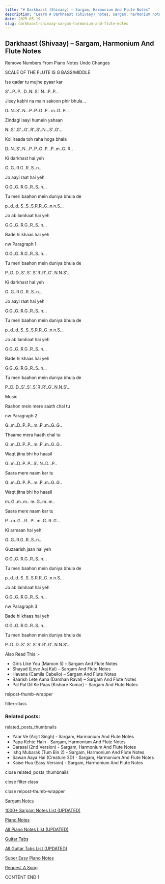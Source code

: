 ```yaml
---
title: "# Darkhaast (Shivaay) – Sargam, Harmonium And Flute Notes"
description: "Learn # Darkhaast (Shivaay) notes, sargam, harmonium notations and flute notes. Easy step-by-step tutorial for beginners."
date: 2025-05-19
slug: darkhaast-shivaay-sargam-harmonium-and-flute-notes
---
```


## Darkhaast (Shivaay) – Sargam, Harmonium And Flute Notes

Remove Numbers From Piano Notes
Undo Changes

SCALE OF THE FLUTE IS G BASS/MIDDLE

Iss qadar tu mujhe pyaar kar

S’…P..P.. D..N..S’..N…P..P…

Jisey kabhi na main sakoon phir bhula…

D..N..S’..N…P..P..G..P.. m..G..P…

Zindagi laayi humein yahaan

N..S’..G’…G’..R’..S’..N…S’..G’…

Koi iraada toh raha hoga bhala

D..N..S’..N…P..P..G..P…P..m..G..R..

Ki darkhast hai yeh

G..G..R.G..R..S..n…

Jo aayi raat hai yeh

G.G..G..R.G..R..S..n…

Tu meri baahon mein duniya bhula de

p..d..d..S..S..S.R.R..G..n.n.S…

Jo ab lamhaat hai yeh

G.G..G..R.G..R..S..n…

Bade hi khaas hai yeh

nw Paragraph 1

G.G..G..R.G..R..S..n…

Tu meri baahon mein duniya bhula de

P..D..D..S’..S’..S’.R’.R’..G’..N.N.S’…

Ki darkhast hai yeh

G..G..R.G..R..S..n…

Jo aayi raat hai yeh

G.G..G..R.G..R..S..n…

Tu meri baahon mein duniya bhula de

p..d..d..S..S..S.R.R..G..n.n.S…

Jo ab lamhaat hai yeh

G.G..G..R.G..R..S..n…

Bade hi khaas hai yeh

G.G..G..R.G..R..S..n…

Tu meri baahon mein duniya bhula de

P..D..D..S’..S’..S’.R’.R’..G’..N.N.S’…

Music

Raahon mein mere saath chal tu

nw Paragraph 2

G..m..D..P..P…m..P..m..G..G..

Thaame mera haath chal tu

G..m..D..P..P…m..P..m..G..G..

Waqt jitna bhi ho haasil

G..m..D..P..P…S’..N..D…P..

Saara mere naam kar tu

G..m..D..P..P…m..P..m..G..G..

Waqt jitna bhi ho haasil

m..G..m..m.. m..G..m..m..

Saara mere naam kar tu

P…m..G…R.. P…m..G..R..G…

Ki armaan hai yeh

G..G..R.G..R..S..n…

Guzaarish jaan hai yeh

G.G..G..R.G..R..S..n…

Tu meri baahon mein duniya bhula de

p..d..d..S..S..S.R.R..G..n.n.S…

Jo ab lamhaat hai yeh

G.G..G..R.G..R..S..n…

nw Paragraph 3

Bade hi khaas hai yeh

G.G..G..R.G..R..S..n…

Tu meri baahon mein duniya bhula de

P..D..D..S’..S’..S’.R’.R’..G’..N.N.S’…

Also Read This :-

* Girls Like You (Maroon 5) – Sargam And Flute Notes
* Shayad (Love Aaj Kal) – Sargam And Flute Notes
* Havana (Camila Cabello) – Sargam And Flute Notes
* Baarish Lete Aana (Darshan Raval) – Sargam And Flute Notes
* Pal Pal Dil Ke Paas (Kishore Kumar) – Sargam And Flute Notes

relpost-thumb-wrapper

filter-class

### Related posts:

related_posts_thumbnails

* Yaar Ve (Arijit Singh) - Sargam, Harmonium And Flute Notes
* Papa Kehte Hain - Sargam, Harmonium And Flute Notes
* Darasal (2nd Version) - Sargam, Harmonium And Flute Notes
* Ishq Mubarak (Tum Bin 2) - Sargam, Harmonium And Flute Notes
* Sawan Aaya Hai (Creature 3D) - Sargam, Harmonium And Flute Notes
* Kaise Hua (Easy Version) - Sargam, Harmonium And Flute Notes

close related_posts_thumbnails

close filter class

close relpost-thumb-wrapper

[Sargam Notes](/sargam-notes.html)

[1000+ Sargam Notes List (UPDATED)](/all-songs-list-sargam-notes.html)

[Piano Notes](/piano-notes.html)

[All Piano Notes List (UPDATED)](/all-songs-list-piano-notes.html)

[Guitar Tabs](/guitar-tabs.html)

[All Guitar Tabs List (UPDATED)](/all-songs-list-guitar-tabs.html)

[Super Easy Piano Notes](https://studywall.in/)

[Request A Song](/request-a-song.html)

CONTENT END 1

